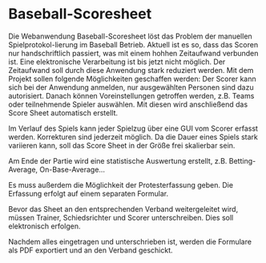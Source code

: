 # Baseball-Scoresheet
Die Webanwendung Baseball-Scoresheet löst das Problem der manuellen Spielprotokol-lierung im Baseball Betrieb. 
Aktuell ist es so, dass das Scoren nur handschriftlich passiert, was mit einem hohhen Zeitaufwand verbunden ist. Eine elektronische Verarbeitung ist bis jetzt nicht möglich. Der Zeitaufwand soll durch diese Anwendung stark reduziert werden. Mit dem Projekt sollen folgende Möglichkeiten geschaffen werden:
Der Scorer kann sich bei der Anwendung anmelden, nur ausgewählten Personen sind dazu autorisiert. Danach können Voreinstellungen getroffen werden, z.B. Teams oder teilnehmende Spieler auswählen. Mit diesen wird anschließend das Score Sheet automatisch erstellt.

Im Verlauf des Spiels kann jeder Spielzug über eine GUI vom Scorer erfasst werden. Korrekturen sind jederzeit möglich. Da die Dauer eines Spiels stark variieren kann, soll das Score Sheet in der Größe frei skalierbar sein.

Am Ende der Partie wird eine statistische Auswertung erstellt, z.B. Betting-Average, On-Base-Average…

Es muss außerdem die Möglichkeit der Protesterfassung geben. Die Erfassung erfolgt auf einem separaten Formular.

Bevor das Sheet an den entsprechenden Verband weitergeleitet wird, müssen Trainer, Schiedsrichter und Scorer unterschreiben. Dies soll elektronisch erfolgen.

Nachdem alles eingetragen und unterschrieben ist, werden die Formulare als PDF exportiert und an den Verband geschickt. 
